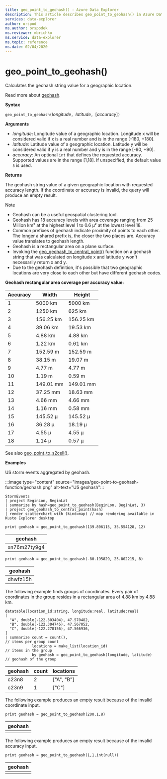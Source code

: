 ```yaml
---
title: geo_point_to_geohash() - Azure Data Explorer
description: This article describes geo_point_to_geohash() in Azure Data Explorer.
services: data-explorer
author: orspod
ms.author: orspodek
ms.reviewer: mbrichko
ms.service: data-explorer
ms.topic: reference
ms.date: 02/04/2020
---
```

# geo_point_to_geohash()

Calculates the geohash string value for a geographic location.

Read more about [geohash](https://en.wikipedia.org/wiki/Geohash).  

**Syntax**

`geo_point_to_geohash(`*longitude*`, `*latitude*`, `[*accuracy*]`)`

**Arguments**

* *longitude*: Longitude value of a geographic location. Longitude x will be considered valid if x is a real number and is in the range [-180, +180]. 
* *latitude*: Latitude value of a geographic location. Latitude y will be considered valid if y is a real number and y is in the range [-90, +90]. 
* *accuracy*: An optional `int` that defines the requested accuracy. Supported values are in the range [1,18]. If unspecified, the default value `5` is used.

**Returns**

The geohash string value of a given geographic location with requested accuracy length. If the coordinate or accuracy is invalid, the query will produce an empty result.

> [!NOTE]
>
> * Geohash can be a useful geospatial clustering tool.
> * Geohash has 18 accuracy levels with area coverage ranging from 25 Million km² at the highest level 1 to 0.6 μ² at the lowest level 18.
> * Common prefixes of geohash indicate proximity of points to each other. The longer a shared prefix is, the closer the two places are. Accuracy value translates to geohash length.
> * Geohash is a rectangular area on a plane surface.
> * Invoking the [geo_geohash_to_central_point()](geo-geohash-to-central-point-function.md) function on a geohash string that was calculated on longitude x and latitude y won't necessarily return x and y.
> * Due to the geohash definition, it's possible that two geographic locations are very close to each other but have different geohash codes.

**Geohash rectangular area coverage per accuracy value:**

| Accuracy | Width     | Height    |
|----------|-----------|-----------|
| 1        | 5000 km   | 5000 km   |
| 2        | 1250 km   | 625 km    |
| 3        | 156.25 km | 156.25 km |
| 4        | 39.06 km  | 19.53 km  |
| 5        | 4.88 km   | 4.88 km   |
| 6        | 1.22 km   | 0.61 km   |
| 7        | 152.59 m  | 152.59 m  |
| 8        | 38.15 m   | 19.07 m   |
| 9        | 4.77 m    | 4.77 m    |
| 10       | 1.19 m    | 0.59 m    |
| 11       | 149.01 mm | 149.01 mm |
| 12       | 37.25 mm  | 18.63 mm  |
| 13       | 4.66 mm   | 4.66 mm   |
| 14       | 1.16 mm   | 0.58 mm   |
| 15       | 145.52 μ  | 145.52 μ  |
| 16       | 36.28 μ   | 18.19 μ   |
| 17       | 4.55 μ    | 4.55 μ    |
| 18       | 1.14 μ    | 0.57 μ    |

See also [geo_point_to_s2cell()](geo-point-to-s2cell-function.md).

**Examples**

US storm events aggregated by geohash.

:::image type="content" source="images/geo-point-to-geohash-function/geohash.png" alt-text="US geohash":::

<!-- csl: https://help.kusto.windows.net/Samples -->
```kusto
StormEvents
| project BeginLon, BeginLat
| summarize by hash=geo_point_to_geohash(BeginLon, BeginLat, 3)
| project geo_geohash_to_central_point(hash)
| render scatterchart with (kind=map) // map rendering available in Kusto Explorer desktop
```

<!-- csl: https://help.kusto.windows.net/Samples -->
```kusto
print geohash = geo_point_to_geohash(139.806115, 35.554128, 12)  
```

| geohash      |
|--------------|
| xn76m27ty9g4 |

<!-- csl: https://help.kusto.windows.net/Samples -->
```kusto
print geohash = geo_point_to_geohash(-80.195829, 25.802215, 8)
```

|geohash|
|---|
|dhwfz15h|

The following example finds groups of coordinates. Every pair of coordinates in the group resides in a rectangular area of 4.88 km by 4.88 km.

<!-- csl: https://help.kusto.windows.net/Samples -->
```kusto
datatable(location_id:string, longitude:real, latitude:real)
[
  "A", double(-122.303404), 47.570482,
  "B", double(-122.304745), 47.567052,
  "C", double(-122.278156), 47.566936,
]
| summarize count = count(),                                          // items per group count
            locations = make_list(location_id)                        // items in the group
            by geohash = geo_point_to_geohash(longitude, latitude)    // geohash of the group
```

| geohash | count | locations  |
|---------|-------|------------|
| c23n8   | 2     | ["A", "B"] |
| c23n9   | 1     | ["C"]      |

The following example produces an empty result because of the invalid coordinate input.

<!-- csl: https://help.kusto.windows.net/Samples -->
```kusto
print geohash = geo_point_to_geohash(200,1,8)
```

| geohash |
|---------|
|         |

The following example produces an empty result because of the invalid accuracy input.

<!-- csl: https://help.kusto.windows.net/Samples -->
```kusto
print geohash = geo_point_to_geohash(1,1,int(null))
```

| geohash |
|---------|
|         |
